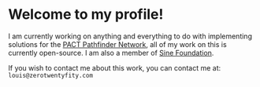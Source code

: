 # Welcome to my profile!

I am currently working on anything and everything to do with implementing solutions for 
the [PACT Pathfinder Network](https://www.carbon-transparency.com/our-approach/pathfinder-network), all of my work on this is currently open-source.
I am also a member of [Sine Foundation](https://sine.foundation/). 

If you wish to contact me about this work, you can contact me at: `louis@zerotwentyfity.com`
